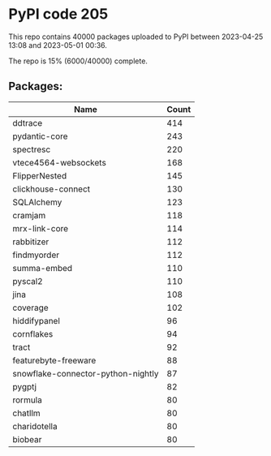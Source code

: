 # PyPI code 205

This repo contains 40000 packages uploaded to PyPI between 
2023-04-25 13:08 and 2023-05-01 00:36.

The repo is 15% (6000/40000) complete.

## Packages:

| Name  | Count |
| ----- | ----- |
| ddtrace | 414 |
| pydantic-core | 243 |
| spectresc | 220 |
| vtece4564-websockets | 168 |
| FlipperNested | 145 |
| clickhouse-connect | 130 |
| SQLAlchemy | 123 |
| cramjam | 118 |
| mrx-link-core | 114 |
| rabbitizer | 112 |
| findmyorder | 112 |
| summa-embed | 110 |
| pyscal2 | 110 |
| jina | 108 |
| coverage | 102 |
| hiddifypanel | 96 |
| cornflakes | 94 |
| tract | 92 |
| featurebyte-freeware | 88 |
| snowflake-connector-python-nightly | 87 |
| pygptj | 82 |
| rormula | 80 |
| chatllm | 80 |
| charidotella | 80 |
| biobear | 80 |


